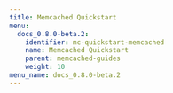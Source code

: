 ```yaml
---
title: Memcached Quickstart
menu:
  docs_0.8.0-beta.2:
    identifier: mc-quickstart-memcached
    name: Memcached Quickstart
    parent: memcached-guides
    weight: 10
menu_name: docs_0.8.0-beta.2
---
```


